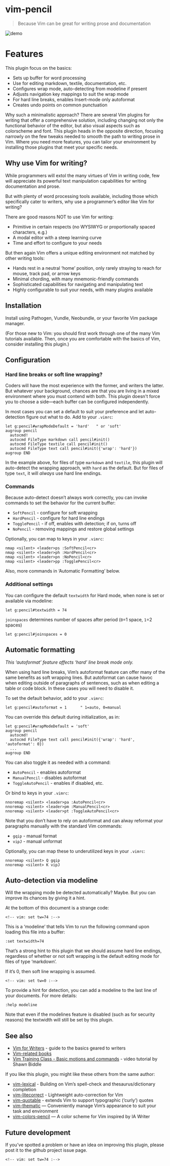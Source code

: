 # vim-pencil

> Because Vim can be great for writing prose and documentation

![demo](screenshots/demo.gif)

# Features

This plugin focus on the basics:

* Sets up buffer for word processing
* Use for editing markdown, textile, documentation, etc.
* Configures wrap mode, auto-detecting from modeline if present
* Adjusts navigation key mappings to suit the wrap mode
* For hard line breaks, enables Insert-mode only autoformat
* Creates undo points on common punctuation

Why such a minimalistic approach? There are several Vim plugins for
writing that offer a comprehensive solution, including changing not only
the functional behavior of the editor, but also visual aspects such as
colorscheme and font. This plugin heads in the opposite direction,
focusing narrowly on the few tweaks needed to smooth the path to writing
prose in Vim. Where you need more features, you can tailor your
environment by installing those plugins that meet your specific needs.

## Why use Vim for writing?

While programmers will extol the many virtues of Vim in writing code, few
will appreciate its powerful text manipulation capabilities for writing
documentation and prose.

But with plenty of word processing tools available, including those which
specifically cater to writers, why use a programmer’s editor like Vim for
writing?

There are good reasons NOT to use Vim for writing:

* Primitive in certain respects (no WYSIWYG or proportionally spaced
  characters, e.g.)
* A modal editor with a steep learning curve
* Time and effort to configure to your needs

But then again Vim offers a unique editing environment not matched by
other writing tools:

* Hands rest in a neutral ‘home’ position, only rarely straying to reach
  for mouse, track pad, or arrow keys
* Minimal chording, with many mnemonic-friendly commands
* Sophisticated capabilities for navigating and manipulating text
* Highly configurable to suit your needs, with many plugins available

## Installation

Install using Pathogen, Vundle, Neobundle, or your favorite Vim package
manager.

(For those new to Vim: you should first work through one of the many Vim
tutorials available. Then, once you are comfortable with the basics of
Vim, consider installing this plugin.)

## Configuration

### Hard line breaks or soft line wrapping?

Coders will have the most experience with the former, and writers the
latter. But whatever your background, chances are that you are living in
a mixed environment where you must contend with both. This plugin doesn't
force you to choose a side—each buffer can be configured independently.

In most cases you can set a default to suit your preference and let
auto-detection figure out what to do. Add to your `.vimrc`:

```vim
let g:pencil#wrapModeDefault = 'hard'   " or 'soft'
augroup pencil
  autocmd!
  autocmd FileType markdown call pencil#init()
  autocmd FileType textile call pencil#init()
  autocmd FileType text call pencil#init({'wrap': 'hard'})
augroup END
```

In the example above, for files of type `markdown` and `textile`, this
plugin will auto-detect the wrapping approach, with `hard` as the default.
But for files of type `text`, it will *always* use hard line endings.

### Commands

Because auto-detect doesn’t always work correctly, you can invoke commands
to set the behavior for the current buffer:

* `SoftPencil` - configure for soft wrapping
* `HardPencil` - configure for hard line endings
* `TogglePencil` - if off, enables with detection; if on, turns off
* `NoPencil` - removing mappings and restore global settings

Optionally, you can map to keys in your `.vimrc`:

```vim
nmap <silent> <leader>ps :SoftPencil<cr>
nmap <silent> <leader>ph :HardPencil<cr>
nmap <silent> <leader>pn :NoPencil<cr>
nmap <silent> <leader>pp :TogglePencil<cr>
```

Also, more commands in ‘Automatic Formatting’ below.

### Additional settings

You can configure the default `textwidth` for Hard mode, when none is set
or available via modeline:

```vim
let g:pencil#textwidth = 74
```

`joinspaces` determines number of spaces after period (`0`=1 space, `1`=2 spaces)

```vim
let g:pencil#joinspaces = 0
```

## Automatic formatting

_This ‘autoformat’ feature affects ‘hard’ line break mode only._

When using hard line breaks, Vim’s autoformat feature can offer many of
the same benefits as soft wrapping lines. But autoformat can cause havoc
when editing outside of paragraphs of sentences, such as when editing
a table or code block. In these cases you will need to disable it.

To set the default behavior, add to your `.vimrc`:

```vim
let g:pencil#autoformat = 1      " 1=auto, 0=manual
```

You can override this default during initialization, as in:

```vim
let g:pencil#wrapModeDefault = 'soft'
augroup pencil
  autocmd!
  autocmd FileType text call pencil#init({'wrap': 'hard', 'autoformat': 0})
  ...
augroup END
```

You can also toggle it as needed with a command:

* `AutoPencil` - enables autoformat
* `ManualPencil` - disables autoformat
* `ToggleAutoPencil` - enables if disabled, etc.

Or bind to keys in your `.vimrc`:

```vim
nnoremap <silent> <leader>pa :AutoPencil<cr>
nnoremap <silent> <leader>pm :ManualPencil<cr>
nnoremap <silent> <leader>pt :ToggleAutoPencil<cr>
```

Note that you don’t have to rely on autoformat and can alway reformat your
paragraphs manually with the standard Vim commands:

* `gqip` - manual format
* `vipJ` - manual unformat

Optionally, you can map these to underutilized keys in your `.vimrc`:

```vim
nnoremap <silent> Q gqip
nnoremap <silent> K vipJ
```

## Auto-detection via modeline

Will the wrapping mode be detected automatically? Maybe. But you can
improve its chances by giving it a hint.

At the bottom of this document is a strange code:

```
<!-- vim: set tw=74 :-->
```

This is a ‘modeline’ that tells Vim to run the following command upon
loading this file into a buffer:

```vim
:set textwidth=74
```

That’s a strong hint to this plugin that we should assume hard line
endings, regardless of whether or not soft wrapping is the default editing
mode for files of type ‘markdown’.

If it’s 0, then soft line wrapping is assumed.

```
<!-- vim: set tw=0 :-->
```

To provide a hint for detection, you can add a modeline to the last line
of your documents. For more details:

```vim
:help modeline
```

Note that even if the modelines feature is disabled (such as for security
reasons) the textwidth will still be set by this plugin.

## See also

* [Vim for Writers](http://therandymon.com/woodnotes/vim-for-writers/vimforwriters.html) - guide to the basics geared to writers
* [Vim-related books](http://iccf-holland.org/click5.html)
* [Vim Training Class - Basic motions and commands](https://www.youtube.com/watch?v=Nim4_f5QUxA) - video tutorial by Shawn Biddle

If you like this plugin, you might like these others from the same author:

* [vim-lexical](http://github.com/reedes/vim-lexical) - Building on Vim’s spell-check and thesaurus/dictionary completion
* [vim-litecorrect](http://github.com/reedes/vim-litecorrect) - Lightweight auto-correction for Vim
* [vim-quotable](http://github.com/reedes/vim-quotable) - extends Vim to support typographic (‘curly’) quotes
* [vim-thematic](http://github.com/reedes/vim-thematic) — Conveniently manage Vim’s appearance to suit your task and environment
* [vim-colors-pencil](http://github.com/reedes/vim-colors-pencil) — A color scheme for Vim inspired by IA Writer

## Future development

If you’ve spotted a problem or have an idea on improving this plugin,
please post it to the github project issue page.

```
<!-- vim: set tw=74 :-->
```
